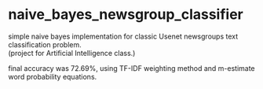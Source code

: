 # naive_bayes_newsgroup_classifier
simple naive bayes implementation for classic Usenet newsgroups text classification problem.
<br>(project for Artificial Intelligence class.)



final accuracy was 72.69%, using TF-IDF weighting method and m-estimate word probability equations.


